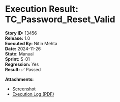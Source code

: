 # Execution Result: TC_Password_Reset_Valid  
**Story ID:** 13456  
**Release:** 1.0  
**Executed By:** Nitin Mehta  
**Date:** 2024-11-26  
**State:** Manual  
**Sprint:** S-01  
**Regression:** Yes  
**Result:** ✅ Passed  

**Attachments:**  
- [Screenshot](./Attachments/screenshots/Release-1.0/Password_Reset_Passed.png)  
- [Execution Log (PDF)](./Attachments/execution-logs/Release-1.0/Password_Reset_Test_Log.pdf)  